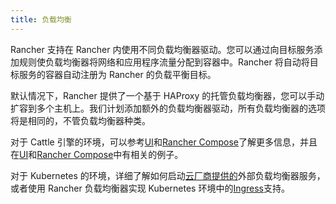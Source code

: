 ```yaml
---
title: 负载均衡
---
```


Rancher 支持在 Rancher 内使用不同负载均衡器驱动。您可以通过向目标服务添加规则使负载均衡器将网络和应用程序流量分配到容器中。Rancher 将自动将目标服务的容器自动注册为 Rancher 的负载平衡目标。

默认情况下，Rancher 提供了一个基于 HAProxy 的托管负载均衡器，您可以手动扩容到多个主机上。我们计划添加额外的负载均衡器驱动，所有负载均衡器的选项将是相同的，不管负载均衡器种类。

对于 Cattle 引擎的环境，可以参考[UI](/docs/rancher1/infrastructure/cattle/adding-load-balancers/_index#如何在ui上新增一个负载均衡)和[Rancher Compose](/docs/rancher1/infrastructure/cattle/adding-load-balancers/_index#用rancher-compose-添加负载均衡)了解更多信息，并且在[UI](/docs/rancher1/infrastructure/cattle/adding-load-balancers/_index#adding-a-load-balancer-in-the-ui)和[Rancher Compose](/docs/rancher1/infrastructure/cattle/adding-load-balancers/_index#adding-a-load-balancer-with-rancher-compose)中有相关的例子。

对于 Kubernetes 的环境，详细了解如何启动[云厂商提供的](/docs/rancher1/kubernetes/providers/_index)外部负载均衡器服务，或者使用 Rancher 负载均衡器实现 Kubernetes 环境中的[Ingress](/docs/rancher1/kubernetes/ingress/_index)支持。
